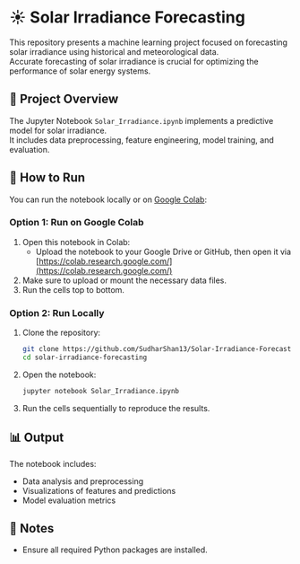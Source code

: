 # ☀️ Solar Irradiance Forecasting

This repository presents a machine learning project focused on forecasting solar irradiance using historical and meteorological data.  
Accurate forecasting of solar irradiance is crucial for optimizing the performance of solar energy systems.

## 📘 Project Overview

The Jupyter Notebook `Solar_Irradiance.ipynb` implements a predictive model for solar irradiance.  
It includes data preprocessing, feature engineering, model training, and evaluation.

## 🚀 How to Run

You can run the notebook locally or on [Google Colab](https://colab.research.google.com/):

### Option 1: Run on Google Colab

1. Open this notebook in Colab:
   - Upload the notebook to your Google Drive or GitHub, then open it via [https://colab.research.google.com/](https://colab.research.google.com/)
2. Make sure to upload or mount the necessary data files.
3. Run the cells top to bottom.

### Option 2: Run Locally

1. Clone the repository:

   ```bash
   git clone https://github.com/SudharShan13/Solar-Irradiance-Forecasting.git
   cd solar-irradiance-forecasting
   ```

2. Open the notebook:

   ```bash
   jupyter notebook Solar_Irradiance.ipynb
   ```

3. Run the cells sequentially to reproduce the results.

## 📊 Output

The notebook includes:

- Data analysis and preprocessing
- Visualizations of features and predictions
- Model evaluation metrics

## 📌 Notes

- Ensure all required Python packages are installed.

